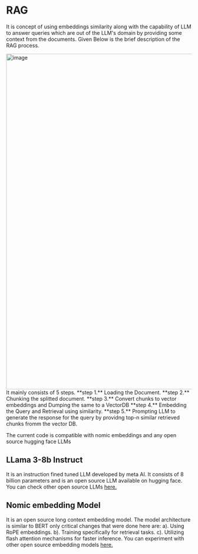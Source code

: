 # RAG 
It is concept of using embeddings similarity along with the capability of LLM to answer queries which are out of the LLM's domain by providing some context from the documents.
Given Below is the brief description of the RAG process. 

<img width="910" alt="image" src="https://github.com/Nayan12123/Retrieval-Augmented-Generation/assets/91980608/2238c438-531a-47bb-82ed-c95316ecf2e2">
It mainly consists of 5 steps.
**step 1.** Loading the Document.
**step 2.** Chunking the splitted document. 
**step 3.** Convert chunks to vector embeddings and Dumping the same to a VectorDB
**step 4.** Embedding the Query and Retrieval using similarity. 
**step 5.** Prompting LLM to generate the response for the query by providng top-n similar retrieved chunks fromm the vector DB. 

The current code is compatible with nomic embeddings and any open source hugging face LLMs

## LLama 3-8b Instruct
It is an instruction fined tuned LLM developed by meta AI. It consists of 8 billion parameters and is an open source LLM available on hugging face.
You can check other open source LLMs [here.](https://huggingface.co/spaces/HuggingFaceH4/open_llm_leaderboard)

## Nomic embedding Model
It is an open source long context embedding model. The model architecture is similar to BERT only critical changes that were done here are:
a). Using RoPE embeddings.
b). Training specifically for retrieval tasks. 
c). Utilizing flash attention mechanisms for faster inference. 
You can experiment with other open source embedding models [here.](https://huggingface.co/spaces/mteb/leaderboard)


